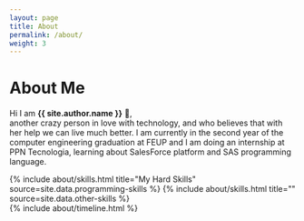 ```yaml
---
layout: page
title: About
permalink: /about/
weight: 3
---
```


# **About Me**

Hi I am **{{ site.author.name }}** :wave:,<br>
another crazy person in love with technology, and who believes that with her help we can live much better. I am currently in the second year of the computer engineering graduation at FEUP and I am doing an internship at PPN Tecnologia, learning about SalesForce platform and SAS programming language.

<div class="row">
{% include about/skills.html title="My Hard Skills" source=site.data.programming-skills %}
{% include about/skills.html title="" source=site.data.other-skills %}
</div>

<div class="row">
{% include about/timeline.html %}
</div>